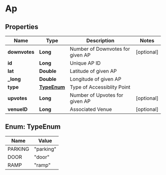 
# Ap

## Properties
Name | Type | Description | Notes
------------ | ------------- | ------------- | -------------
**downvotes** | **Long** | Number of Downvotes for given AP |  [optional]
**id** | **Long** | Unique AP ID | 
**lat** | **Double** | Latitude of given AP | 
**_long** | **Double** | Longitude of given AP | 
**type** | [**TypeEnum**](#TypeEnum) | Type of Accessiblity Point | 
**upvotes** | **Long** | Number of Upvotes for given AP |  [optional]
**venueID** | **Long** | Associated Venue |  [optional]


<a name="TypeEnum"></a>
## Enum: TypeEnum
Name | Value
---- | -----
PARKING | &quot;parking&quot;
DOOR | &quot;door&quot;
RAMP | &quot;ramp&quot;



